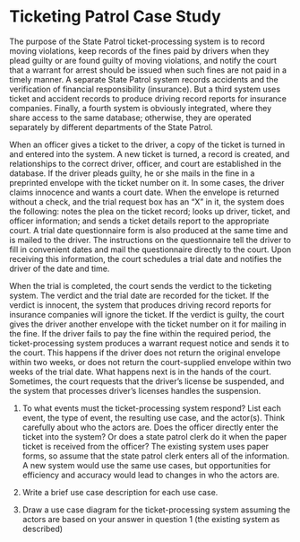 # Ticketing Patrol Case Study
The purpose of the State Patrol ticket-processing system is to record moving violations, keep records of the
fines paid by drivers when they plead guilty or are found guilty of moving violations, and notify the court that
a warrant for arrest should be issued when such fines are not paid in a timely manner. A separate State
Patrol system records accidents and the verification of financial responsibility (insurance). But a third system
uses ticket and accident records to produce driving record reports for insurance companies. Finally, a fourth
system is obviously integrated, where they share access to the same database; otherwise, they are operated
separately by different departments of the State Patrol.


When an officer gives a ticket to the driver, a copy of the ticket is turned in and entered into the system. A
new ticket is turned, a record is created, and relationships to the correct driver, officer, and court are
established in the database. If the driver pleads guilty, he or she mails in the fine in a preprinted envelope
with the ticket number on it. In some cases, the driver claims innocence and wants a court date. When the
envelope is returned without a check, and the trial request box has an “X” in it, the system does the following:
notes the plea on the ticket record; looks up driver, ticket, and officer information; and sends a ticket details
report to the appropriate court. A trial date questionnaire form is also produced at the same time and is
mailed to the driver. The instructions on the questionnaire tell the driver to fill in convenient dates and mail
the questionnaire directly to the court. Upon receiving this information, the court schedules a trial date and
notifies the driver of the date and time.


When the trial is completed, the court sends the verdict to the ticketing system. The verdict and the trial date
are recorded for the ticket. If the verdict is innocent, the system that produces driving record reports for
insurance companies will ignore the ticket. If the verdict is guilty, the court gives the driver another envelope
with the ticket number on it for mailing in the fine.
If the driver fails to pay the fine within the required period, the ticket-processing system produces a warrant
request notice and sends it to the court. This happens if the driver does not return the original envelope
within two weeks, or does not return the court-supplied envelope within two weeks of the trial date. What
happens next is in the hands of the court. Sometimes, the court requests that the driver’s license be
suspended, and the system that processes driver’s licenses handles the suspension.


1. To what events must the ticket-processing system respond? List each event, the type of event, the
resulting use case, and the actor(s). Think carefully about who the actors are. Does the officer
directly enter the ticket into the system? Or does a state patrol clerk do it when the paper ticket is
received from the officer? The existing system uses paper forms, so assume that the state patrol
clerk enters all of the information. A new system would use the same use cases, but opportunities
for efficiency and accuracy would lead to changes in who the actors are.


2. Write a brief use case description for each use case.


3. Draw a use case diagram for the ticket-processing system assuming the actors are based on your
answer in question 1 (the existing system as described)

